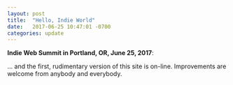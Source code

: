 ```yaml
---
layout: post
title:  "Hello, Indie World"
date:   2017-06-25 10:47:01 -0700
categories: update
---
```


**Indie Web Summit in Portland, OR, June 25, 2017**:

... and the first, rudimentary version of this site is on-line. Improvements
are welcome from anybody and everybody.

